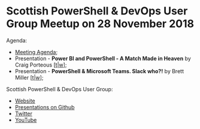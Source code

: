 # Scottish PowerShell & DevOps User Group Meetup on 28 November 2018

Agenda:

* [Meeting Agenda](https://github.com/psdevopsug/usergroup/blob/master/2018/11-November/MeetingAgenda.pptx);
* Presentation - **Power BI and PowerShell - A Match Made in Heaven** by Craig Porteous [[t](https://twitter.com/cporteous)|[w](https://craigporteous.com)];
* Presentation - **PowerShell & Microsoft Teams. Slack who?!** by Brett Miller [[t](https://twitter.com/brettmiller_it)|[w](https://millerb.co.uk/)];

Scottish PowerShell & DevOps User Group:

* [Website](https://psdevopsug.scot)
* [Presentations on Github](https://git.psdevopsug.scot)
* [Twitter](https://twitter.com/scotpsug)
* [YouTube](https://video.psdevopsug.scot)